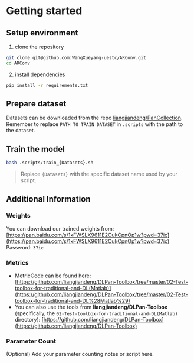# Getting started

## Setup environment

1. clone the repository

```bash
git clone git@github.com:WangXueyang-uestc/ARConv.git
cd ARConv
```

2. install dependencies

```bash
pip install -r requirements.txt
```

## Prepare dataset

Datasets can be downloaded from the repo [liangjiandeng/PanCollection](https://github.com/liangjiandeng/PanCollection).
Remember to replace `PATH TO TRAIN DATASET` in `.scripts` with the path to the dataset.

## Train the model

```bash
bash .scripts/train_{Datasets}.sh
```

> Replace `{Datasets}` with the specific dataset name used by your script.

## Additional Information

### Weights

You can download our trained weights from:
[https://pan.baidu.com/s/1xFWSLX9611E2CukCpnOp1w?pwd=37ic](https://pan.baidu.com/s/1xFWSLX9611E2CukCpnOp1w?pwd=37ic)
Password: `37ic`

### Metrics

* MetricCode can be found here:
  [https://github.com/liangjiandeng/DLPan-Toolbox/tree/master/02-Test-toolbox-for-traditional-and-DL(Matlab)](https://github.com/liangjiandeng/DLPan-Toolbox/tree/master/02-Test-toolbox-for-traditional-and-DL%28Matlab%29)
* You can also use the tools from **liangjiandeng/DLPan-Toolbox** (specifically, the `02-Test-toolbox-for-traditional-and-DL(Matlab)` directory):
  [https://github.com/liangjiandeng/DLPan-Toolbox](https://github.com/liangjiandeng/DLPan-Toolbox)

### Parameter Count

(Optional) Add your parameter counting notes or script here.
